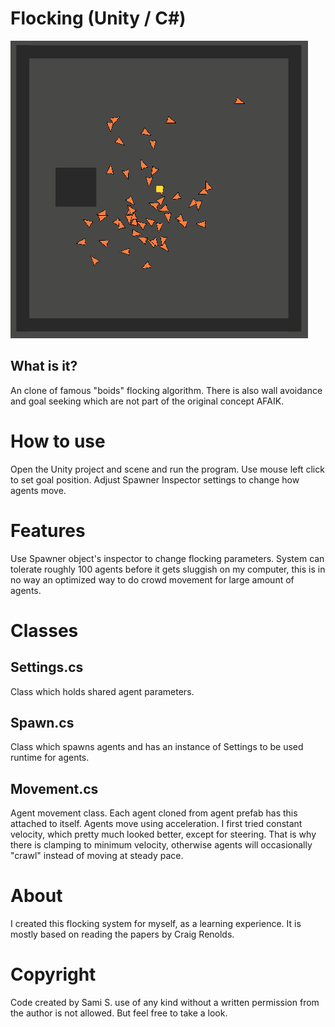 # Flocking (Unity / C#)

![Flocking animation](/doc/flocking.gif)

## What is it?

An clone of famous "boids" flocking algorithm. There is also wall avoidance and goal seeking which are not part of the original concept AFAIK.

# How to use
Open the Unity project and scene and run the program. Use mouse left click to set goal position. Adjust Spawner Inspector settings to change how agents move.

# Features
Use Spawner object's inspector to change flocking parameters. System can tolerate roughly 100 agents before it gets sluggish on my computer, this is in no way an optimized way to do crowd movement for large amount of agents.


# Classes

##  Settings.cs
Class which holds shared agent parameters.

## Spawn.cs
Class which spawns agents and has an instance of Settings to be used runtime for agents.

## Movement.cs
Agent movement class. Each agent cloned from agent prefab has this attached to itself. Agents move using acceleration. I first tried constant velocity, which pretty much looked better, except for steering. That is why there is clamping to minimum velocity, otherwise agents will occasionally "crawl" instead of moving at steady pace.

# About
I created this flocking system for myself, as a learning experience. It is mostly based on reading the papers by Craig Renolds.

# Copyright
Code created by Sami S. use of any kind without a written permission from the author is not allowed. But feel free to take a look.
